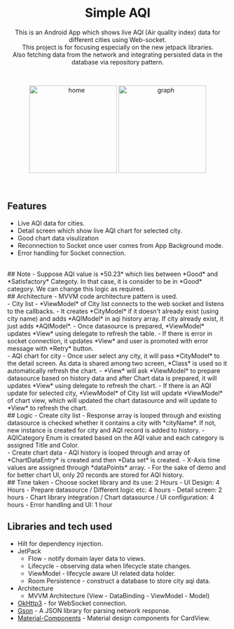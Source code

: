 <h1 align="center">Simple AQI</h1>

<p align="center">
This is an Android  App which shows live AQI (Air quality index) data for different cities using Web-socket.<br>This project is for focusing especially on the new jetpack libraries.<br>
Also fetching data from the network and integrating persisted data in the database via repository pattern.
</p>
<br>

<p align="center">
  <img alt="home" src="https://github.com/kanikatandelnetweb/AirQualityMonitoring/blob/master/screenshots/citylist.png" width=200/>
  <img alt="graph" src="https://github.com/kanikatandelnetweb/AirQualityMonitoring/blob/master/screenshots/graph.png" width=200/>
</p><br>


## Features
- Live AQI data for cities.
- Detail screen which show live AQI chart for selected city.
- Good chart data visulization
- Reconnection to Socket once user comes from App Background mode.
- Error handling for Socket connection.
<br>
## Note
- Suppose AQI value is *50.23* which lies between *Good* and *Satisfactory* Categoty. In that case, it is consider to be in *Good* category. We can change this logic as required.
<br>
## Architecture
- MVVM code architecture pattern is used.
<br>
- City list
    - *ViewModel* of City list connects to the web socket and listens to the callbacks.
    - It creates *CityModel* if it doesn't already exist (using city name) and adds *AQIModel* in aqi history array. If city already exist, it just adds *AQIModel*.
    - Once datasource is prepared, *ViewModel* updates *View* using delegate to refresh the table.
    - If there is error in socket connection, it updates *View* and user is promoted with error message with *Retry* button.
<br>
- AQI chart for city
    - Once user select any city, it will pass *CityModel* to the detail screen. As data is shared among two screen, *Class* is used so it automatically refresh the chart.
    - *View* will ask *ViewModel* to prepare datasource based on history data and after Chart data is prepared, it will updates *View* using delegate to refresh the chart.
    - If there is an AQI update for selected city, *ViewModel* of City list will update *ViewModel* of chart view, which will updated the chart datasource and will update to *View* to refresh the chart.
<br>
## Logic
- Create city list
    - Response array is looped through and existing datasource is checked whether it contains a city with *cityName*. If not, new instance is created for city and AQI record is added to history.
    - AQICategory Enum is created based on the AQI value and each category is assigned Title and Color.
<br>
- Create chart data
    - AQI history is looped through and array of *ChartDataEntry* is created and then *Data set* is created.
    - X-Axis time values are assigned through *dataPoints* array.
    - For the sake of demo and for better chart UI, only 20 records are stored for AQI history.
<br>
## Time taken
- Choose socket library and its use: 2 Hours
- UI Design: 4 Hours
- Prepare datasource / Different logic etc: 4 hours
- Detail screen: 2 hours
- Chart library integration / Chart datasource / UI configuration: 4 hours
- Error handling and UI: 1 hour
<br>

## Libraries and tech used
- Hilt for dependency injection.
- JetPack
  - Flow - notify domain layer data to views.
  - Lifecycle - observing data when lifecycle state changes.
  - ViewModel - lifecycle aware UI related data holder.
  - Room Persistence - construct a database to store city aqi data.
- Architecture
  - MVVM Architecture (View - DataBinding - ViewModel - Model)
- [OkHttp3](https://github.com/square/okhttp) - for WebSocket connection.
- [Gson](https://github.com/google/gson/) - A JSON library for parsing network response.
- [Material-Components](https://github.com/material-components/material-components-android) - Material design components for CardView.
<br>

<br>
